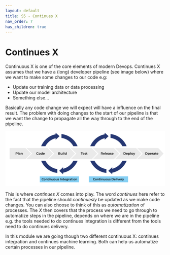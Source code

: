 ```yaml
---
layout: default
title: S5 - Continues X
nav_order: 7
has_children: true
---
```


# Continues X

Continuous X is one of the core elements of modern Devops. Continues X assumes that we have a (long) developer pipeline 
(see image below) where we want to make some changes to our code e.g:

* Update our training data or data processing
* Update our model architecture
* Something else...

Basically any code change we will expect will have a influence on the final result. The problem with doing changes to the start of our pipeline is that we want the change to propagate all the way through to the end of the pipeline.


<p align="center">
  <img src="../figures/continues_x.png" width="1000" title="credits to https://www.pagerduty.com/resources/learn/what-is-continuous-integration/">
</p>

This is where *continues X* comes into play. The word *continues* here refer to the fact that the pipeline should *continuesly* be updated as we make code changes. You can also choose to think of this as *automatization* of processes. The *X* then covers that the process we need to go through to automatize steps in the pipeline, depends on where we are in the pipeline e.g. the tools needed to do continues integration is different from the tools need to do continues delivery.

In this module we are going though two different continuous X: continues integration and continues machine learning. Both can help us automatize certain processes in our pipeline.


